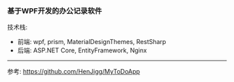 ### 基于WPF开发的办公记录软件
技术栈: 
* 前端: wpf, prism, MaterialDesignThemes, RestSharp
* 后端: ASP.NET Core, EntityFramework, Nginx
---
参考: https://github.com/HenJigg/MyToDoApp
